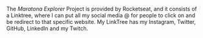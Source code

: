 <p>
    The <i>Maratona Explorer</i> Project is provided by Rocketseat, and it consists of a Linktree, where I can put all my social media @ for people to click on and be redirect to that specific website. My LinkTree has my Instagram, Twitter, GitHub, LinkedIn and my Twitch. 
</p>